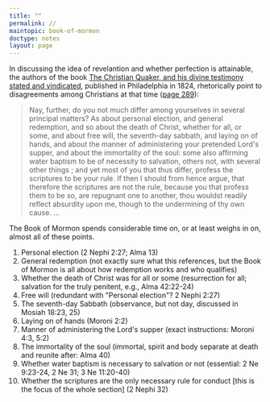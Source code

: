 ```yaml
---
title: ""
permalink: //
maintopic: book-of-mormon
doctype: notes
layout: page
---
```


In discussing the idea of revelantion and whether perfection is attainable, the authors of the book [The Christian Quaker, and his divine testimony stated and vindicated](https://archive.org/embed/christianquakerh00penn), published in Philadelphia in 1824, rhetorically point to disagreements among Christians at that time ([page 289](https://archive.org/details/christianquakerh00penn/page/288/mode/2up?q=devil)):

> Nay, further, do you not much differ among yourselves in several principal matters? As about personal election, and general redemption, and so about the death of Christ, whether for all, or some, and about free will, the seventh-day sabbath, and laying on of hands, and about the manner of administering your pretended Lord's supper, and about the immortality of the soul: some also affirming water baptism to be of necessity to salvation, others not, with several other things ; and yet most of you that thus differ, profess the scriptures to be your rule. If then I should from hence argue, that therefore the scriptures are not the rule, because you that profess them to be so, are repugnant one to another, thou wouldst readily reflect absurdity upon me, though to the undermining of thy own cause. ...

The Book of Mormon spends considerable time on, or at least weighs in on,
almost all of these points.

1. Personal election (2 Nephi 2:27; Alma 13)
2. General redemption (not exactly sure what this references, but the Book of
   Mormon is all about how redemption works and who qualifies)
3. Whether the death of Christ was for all or some (resurrection for all; salvation for the truly penitent, e.g., Alma 42:22-24)
4. Free will (redundant with "Personal election"? 2 Nephi 2:27)
5. The seventh-day Sabbath (observance, but not day, discussed in Mosiah 18:23, 25)
6. Laying on of hands (Moroni 2:2)
7. Manner of administering the Lord's supper (exact instructions: Moroni 4:3, 5:2)
8. The immortality of the soul (immortal, spirit and body separate at death
   and reunite after: Alma 40)
9. Whether water baptism is necessary to salvation or not (essential: 2 Ne 9:23-24, 2 Ne 31; 3 Ne 11:20-40)
10. Whether the scriptures are the only necessary rule for conduct [this is the focus of the whole section] (2 Nephi 32)
